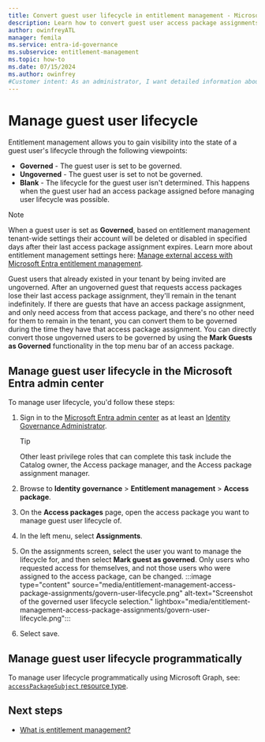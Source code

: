 ```yaml
---
title: Convert guest user lifecycle in entitlement management - Microsoft Entra
description: Learn how to convert guest user access package assignments for an access package in entitlement management.
author: owinfreyATL
manager: femila
ms.service: entra-id-governance
ms.subservice: entitlement-management
ms.topic: how-to
ms.date: 07/15/2024
ms.author: owinfrey
#Customer intent: As an administrator, I want detailed information about how I can convert an ungoverned guest user access package assignment so that requestors have the resources they need to perform their job.
---
```


# Manage guest user lifecycle

Entitlement management allows you to gain visibility into the state of a guest user's lifecycle through the following viewpoints:

- **Governed** - The guest user is set to be governed.  
- **Ungoverned** - The guest user is set to not be governed.
- **Blank** - The lifecycle for the guest user isn't determined. This happens when the guest user had an access package assigned before managing user lifecycle was possible.

> [!NOTE]
> When a guest user is set as **Governed**, based on entitlement management tenant-wide settings their account will be deleted or disabled in specified days after their last access package assignment expires.  Learn more about entitlement management settings here: [Manage external access with Microsoft Entra entitlement management](../architecture/6-secure-access-entitlement-managment.md).

Guest users that already existed in your tenant by being invited are ungoverned. After an ungoverned guest that requests access packages lose their last access package assignment, they'll remain in the tenant indefinitely. If there are guests that have an access package assignment, and only need access from that access package, and there's no other need for them to remain in the tenant, you can convert them to be governed during the time they have that access package assignment. You can directly convert those ungoverned users to be governed by using the **Mark Guests as Governed** functionality in the top menu bar of an access package.

## Manage guest user lifecycle in the Microsoft Entra admin center


To manage user lifecycle, you'd follow these steps:

1. Sign in to the [Microsoft Entra admin center](https://entra.microsoft.com) as at least an [Identity Governance Administrator](../identity/role-based-access-control/permissions-reference.md#identity-governance-administrator).
    > [!TIP]
    > Other least privilege roles that can complete this task include the Catalog owner, the Access package manager, and the Access package assignment manager.
1. Browse to **Identity governance** > **Entitlement management** > **Access package**.

1. On the **Access packages** page, open the access package you want to manage guest user lifecycle of.

1. In the left menu, select **Assignments**.

1. On the assignments screen, select the user you want to manage the lifecycle for, and then select **Mark guest as governed**. Only users who requested access for themselves, and not those users who were assigned to the access package, can be changed.
    :::image type="content" source="media/entitlement-management-access-package-assignments/govern-user-lifecycle.png" alt-text="Screenshot of the governed user lifecycle selection." lightbox="media/entitlement-management-access-package-assignments/govern-user-lifecycle.png":::
1. Select save.

## Manage guest user lifecycle programmatically

To manage user lifecycle programmatically using Microsoft Graph, see: [`accessPackageSubject` resource type](/graph/api/resources/accesspackagesubject).

## Next steps

- [What is entitlement management?](entitlement-management-overview.md)
